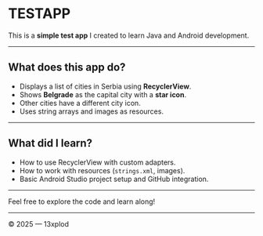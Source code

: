 # TESTAPP

This is a **simple test app** I created to learn Java and Android development.

---

## What does this app do?

- Displays a list of cities in Serbia using **RecyclerView**.
- Shows **Belgrade** as the capital city with a **star icon**.
- Other cities have a different city icon.
- Uses string arrays and images as resources.

---

## What did I learn?

- How to use RecyclerView with custom adapters.
- How to work with resources (`strings.xml`, images).
- Basic Android Studio project setup and GitHub integration.

---

Feel free to explore the code and learn along!

---

© 2025 — 13xplod
